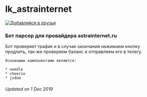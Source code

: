 # lk_astrainternet

[![Добавляйся в друзья](https://img.shields.io/github/followers/vald5116?style=social)](https://github.com/vald5116) 

### Бот парсер для провайдера astrainternet.ru


Бот проверяет трафик и в случае окончания нажимаем кнопку продлить, так-же проверяем баланс и отправляем его в телегу.

~~~~
Основными компонентами являются:

* needle
* cheerio
* jsdom
~~~~

###### Updated on 1 Dec 2019